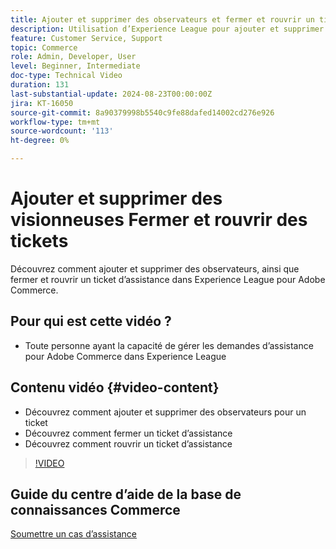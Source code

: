 ```yaml
---
title: Ajouter et supprimer des observateurs et fermer et rouvrir un ticket d’assistance
description: Utilisation d’Experience League pour ajouter et supprimer des observateurs, fermer et rouvrir un ticket d’assistance
feature: Customer Service, Support
topic: Commerce
role: Admin, Developer, User
level: Beginner, Intermediate
doc-type: Technical Video
duration: 131
last-substantial-update: 2024-08-23T00:00:00Z
jira: KT-16050
source-git-commit: 8a90379998b5540c9fe88dafed14002cd276e926
workflow-type: tm+mt
source-wordcount: '113'
ht-degree: 0%

---
```



# Ajouter et supprimer des visionneuses Fermer et rouvrir des tickets

Découvrez comment ajouter et supprimer des observateurs, ainsi que fermer et rouvrir un ticket d’assistance dans Experience League pour Adobe Commerce.

## Pour qui est cette vidéo ?

* Toute personne ayant la capacité de gérer les demandes d’assistance pour Adobe Commerce dans Experience League

## Contenu vidéo {#video-content}

* Découvrez comment ajouter et supprimer des observateurs pour un ticket
* Découvrez comment fermer un ticket d’assistance
* Découvrez comment rouvrir un ticket d’assistance

>[!VIDEO](https://video.tv.adobe.com/v/3433082?learn=on)

## Guide du centre d’aide de la base de connaissances Commerce

[Soumettre un cas d’assistance](https://experienceleague.adobe.com/en/docs/commerce-knowledge-base/kb/help-center-guide/magento-help-center-user-guide#support-case)
